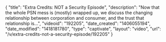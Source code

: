 {
    "title": "Extra Credits: NOT a Security Episode",
    "description": "Now that the whole PSN mess is (mostly) wrapped up, we discuss the changing relationship between corporation and consumer, and the trust that relationship is...",
    "videoid": "192205",
    "date_created": "1406055194",
    "date_modified": "1418181780",
    "type": "captivate",
    "layout": "video",
    "url": "\/v\/extra-credits-not-a-security-episode\/192205"
}